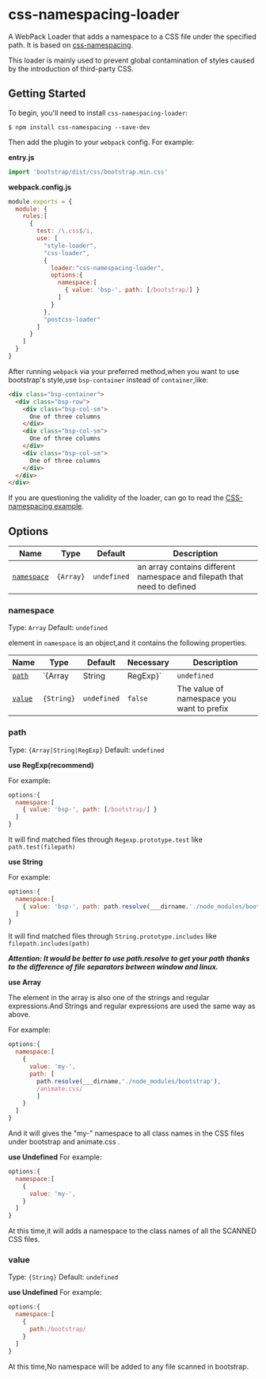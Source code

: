 # css-namespacing-loader

A WebPack Loader that adds a namespace to a CSS file under the specified path. It is based on [css-namespacing](https://www.npmjs.com/package/css-namespacing).

This loader is mainly used to prevent global contamination of styles caused by the introduction of third-party CSS.

## Getting Started

To begin, you'll need to install `css-namespacing-loader`:

```console
$ npm install css-namespacing --save-dev
```

Then add the plugin to your `webpack` config. For example:

**entry.js**

```js
import 'bootstrap/dist/css/bootstrap.min.css'
```

**webpack.config.js**

```js
module.exports = {
  module: {
    rules:[
      {
        test: /\.css$/i,
        use: [
          "style-loader",
          "css-loader",
          {
            loader:"css-namespacing-loader",
            options:{
              namespace:[
                { value: 'bsp-', path: [/bootstrap/] }
              ]
            }
          },
          "postcss-loader"
        ]
      }
    ]
  }
}
```

After running `webpack` via your preferred method,when you want to use bootstrap's style,use `bsp-container` instead of `container`,like:
```html
<div class="bsp-container">
  <div class="bsp-row">
    <div class="bsp-col-sm">
      One of three columns
    </div>
    <div class="bsp-col-sm">
      One of three columns
    </div>
    <div class="bsp-col-sm">
      One of three columns
    </div>
  </div>
</div>
```
If you are questioning the validity of the loader, can go to read the [CSS-namespacing example](https://github.com/Hitotsubashi/css-namespacing#availability).

## Options

|Name|Type|Default|Description|
|----|----|-------|-----------|
|[`namespace`](#namespace)|`{Array}`|`undefined` |an array contains different namespace and filepath that need to defined|

### namespace

Type: `Array`
Default: `undefined`

element in `namespace` is an object,and it contains the following properties.

|Name|Type|Default|Necessary|Description|
|----|----|-------|-----------|---------|
|[`path`](#path)|`{Array|String|RegExp}`|`undefined`|`false`|The matching path of the CSS file to add the namespace|
|[`value`](#value)|`{String}`|`undefined`|`false`|The value of namespace you want to prefix|

### path

Type: `{Array|String|RegExp}`
Default: `undefined`

**use RegExp(recommend)**

For example:

```js
options:{
  namespace:[
    { value: 'bsp-', path: [/bootstrap/] }
  ]
}
```

It will find matched files through `Regexp.prototype.test` like `path.test(filepath)`

**use String**

For example:

```js
options:{
  namespace:[
    { value: 'bsp-', path: path.resolve(___dirname,'./node_modules/bootstrap/dist/css/bootstrap.min.css') }
  ]
}
```
It will find matched files through `String.prototype.includes` like `filepath.includes(path)`

***Attention: It would be better to use path.resolve to get your path thanks to the difference of file separators between window and linux.***

**use Array**

The element in the array is also one of the strings and regular expressions.And Strings and regular expressions are used the same way as above.

For example:
```js
options:{
  namespace:[
    { 
      value: 'my-', 
      path: [
        path.resolve(___dirname,'./node_modules/bootstrap'),
        /animate.css/
        ] 
    }
  ]
}
```
And it will gives the "my-" namespace to all class names in the CSS files under bootstrap and animate.css .


**use Undefined**
For example:
```js
options:{
  namespace:[
    { 
      value: 'my-',  
    }
  ]
}
```
At this time,it will adds a namespace to the class names of all the SCANNED CSS files.

### value

Type: `{String}`
Default: `undefined`

**use Undefined**
For example:
```js
options:{
  namespace:[
    { 
      path:/bootstrap/ 
    }
  ]
}
```

At this time,No namespace will be added to any file scanned in bootstrap.